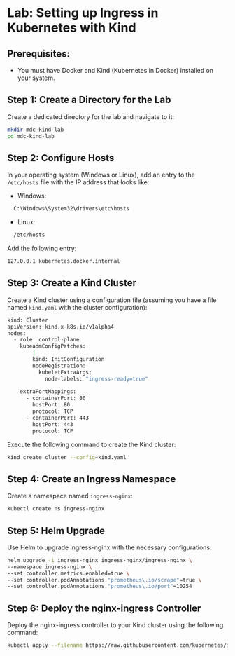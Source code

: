 # Lab: Setting up Ingress in Kubernetes with Kind

## Prerequisites:
- You must have Docker and Kind (Kubernetes in Docker) installed on your system.

## Step 1: Create a Directory for the Lab

Create a dedicated directory for the lab and navigate to it:

```bash
mkdir mdc-kind-lab
cd mdc-kind-lab
```

## Step 2: Configure Hosts

In your operating system (Windows or Linux), add an entry to the `/etc/hosts` file with the IP address that looks like:

- Windows:
```bash
  C:\Windows\System32\drivers\etc\hosts
```

- Linux:
```bash
  /etc/hosts
```

Add the following entry:

```bash
127.0.0.1 kubernetes.docker.internal
```

## Step 3: Create a Kind Cluster

Create a Kind cluster using a configuration file (assuming you have a file named `kind.yaml` with the cluster configuration):

```bash
kind: Cluster
apiVersion: kind.x-k8s.io/v1alpha4
nodes:
  - role: control-plane
    kubeadmConfigPatches:
      - |
        kind: InitConfiguration
        nodeRegistration:
          kubeletExtraArgs:
            node-labels: "ingress-ready=true"
                
    extraPortMappings:
      - containerPort: 80
        hostPort: 80
        protocol: TCP
      - containerPort: 443
        hostPort: 443
        protocol: TCP
```

Execute the following command to create the Kind cluster:

```bash
kind create cluster --config=kind.yaml
```

## Step 4: Create an Ingress Namespace

Create a namespace named `ingress-nginx`:

```bash
kubectl create ns ingress-nginx
```

## Step 5: Helm Upgrade

Use Helm to upgrade ingress-nginx with the necessary configurations:

```bash
helm upgrade -i ingress-nginx ingress-nginx/ingress-nginx \
--namespace ingress-nginx \
--set controller.metrics.enabled=true \
--set controller.podAnnotations."prometheus\.io/scrape"=true \
--set controller.podAnnotations."prometheus\.io/port"=10254
```

## Step 6: Deploy the nginx-ingress Controller

Deploy the nginx-ingress controller to your Kind cluster using the following command:

```bash
kubectl apply --filename https://raw.githubusercontent.com/kubernetes/ingress-nginx/master/deploy/static/provider/kind/deploy.yaml
```
